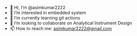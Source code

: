 - 👋 Hi, I’m @asimkumar2222
- 👀 I’m interested in embedded system 
- 🌱 I’m currently learning git actions
- 💞️ I’m looking to collaborate on Analytical Instrument Design
- 📫 How to reach me: asimkumar2222@gmail.com

<!---
asimkumar2222/asimkumar2222 is a ✨ special ✨ repository because its `README.md` (this file) appears on your GitHub profile.
You can click the Preview link to take a look at your changes.
--->
